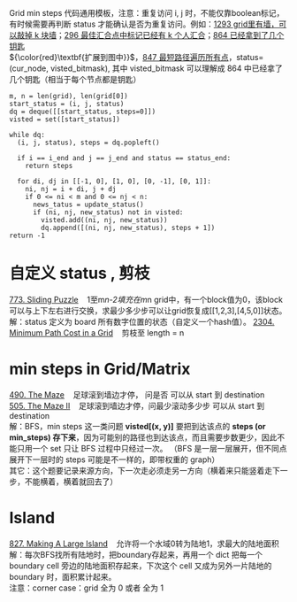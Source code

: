 Grid min steps 代码通用模板，注意：重复访问 i, j 时，不能仅靠boolean标记，有时候需要再判断 status 才能确认是否为重复访问。例如：[1293 grid里有墙，可以敲掉 k 块墙](https://leetcode.com/problems/shortest-path-in-a-grid-with-obstacles-elimination/description/)；[296 最佳汇合点中标记已经有 k 个人汇合](https://leetcode.com/problems/best-meeting-point/description/)；[864 已经拿到了几个钥匙](https://leetcode.com/problems/shortest-path-to-get-all-keys/) <br/>
${\color{red}\textbf{扩展到图中}}$，[847 最短路径遍历所有点](https://leetcode.com/problems/shortest-path-visiting-all-nodes/description/)，status=(cur_node, visted_bitmask), 其中 visted_bitmask 可以理解成 864 中已经拿了几个钥匙（相当于每个节点都是钥匙）
```Python3
m, n = len(grid), len(grid[0])
start_status = (i, j, status)
dq = deque([[start_status, steps=0]])
visted = set([start_status])

while dq:
  (i, j, status), steps = dq.popleft()

  if i == i_end and j == j_end and status == status_end:
    return steps

  for di, dj in [[-1, 0], [1, 0], [0, -1], [0, 1]]:
    ni, nj = i + di, j + dj
    if 0 <= ni < m and 0 <= nj < n:
      news_tatus = update_status()
      if (ni, nj, new_status) not in visted:
        visted.add((ni, nj, new_status))
        dq.append([(ni, nj, new_status), steps + 1])
return -1
```
# 自定义 status , 剪枝
[773. Sliding Puzzle](https://leetcode.com/problems/sliding-puzzle/description/) &nbsp;&nbsp; 1至m*n-2填充在m*n grid中，有一个block值为0，该block可以与上下左右进行交换，求最少多少步可以让grid恢复成[[1,2,3],[4,5,0]]状态。<br/>
解：status 定义为 board 所有数字位置的状态（自定义一个hash值）。
[2304. Minimum Path Cost in a Grid](https://leetcode.com/problems/minimum-path-cost-in-a-grid/description/)  &nbsp;&nbsp; 剪枝至 length = n <br/>

# min steps in Grid/Matrix
[490. The Maze](https://leetcode.com/problems/the-maze/description/) &nbsp;&nbsp; 足球滚到墙边才停， 问是否 可以从 start 到 destination <br/>
[505. The Maze II](https://leetcode.com/problems/the-maze-ii/description/) &nbsp;&nbsp; 足球滚到墙边才停，问最少滚动多少步 可以从 start 到 destination <br/>
解：BFS，min steps 这一类问题 __visted[(x, y)]__ 要把到达该点的 __steps (or min_steps) 存下来__，因为可能别的路径也到达该点，而且需要步数更少，因此不能只用一个 set 只让 BFS 过程中只经过一次。
（BFS 是一层一层展开，但不同点展开下一层时的 steps 可能是不一样的，即带权重的 graph）<br/>
其它：这个题要记录来源方向，下一次走必须走另一方向（横着来只能竖着走下一步，不能横着，横着就回去了）<br/>

# Island
[827. Making A Large Island](https://leetcode.com/problems/making-a-large-island/description/) &nbsp;&nbsp; 允许将一个水域0转为陆地1，求最大的陆地面积 <br/>
解：每次BFS找所有陆地时，把boundary存起来，再用一个 dict 把每一个boundary cell 旁边的陆地面积存起来，下次这个 cell 又成为另外一片陆地的 boundary 时，面积累计起来。 <br/>
注意：corner case：grid 全为 0 或者 全为 1
